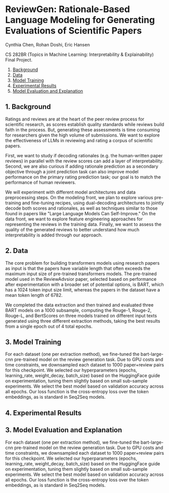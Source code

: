 # ReviewGen: Rationale-Based Language Modeling for Generating Evaluations of Scientific Papers
Cynthia Chen, Rohan Doshi, Eric Hansen

CS 282BR (Topics in Machine Learning: Interpretability & Explainability) Final Project.

1. [Background](#1-background)
2. [Data](#2-data)
3. [Model Training](#3-Model-Training)
4. [Experimental Results](#4-Experimental-Results)
5. [Model Evaluation and Explanation](#2-Model-Evaluation-and-Explanation)

## 1. Background
Ratings and reviews are at the heart of the peer review process for scientific research, as scores establish quality standards while reviews build faith in the process. But, generating these assessments is time consuming for researchers given the high volume of submissions. We want to explore the effectiveness of LLMs in reviewing and rating a corpus of scientific papers. 

First, we want to study if decoding rationales (e.g. the human-written paper reviews) in parallel with the review scores can add a layer of interpretability. Second, we are also curious if adding rationale prediction as a secondary objective through a joint prediction task can also improve model performance on the primary rating prediction task; our goal is to match the performance of human reviewers. 

We will experiment with different model architectures and data preprocessing steps. On the modeling front, we plan to explore various pre-training and fine-tuning recipes, using dual-decoding architectures to jointly decode both scores and rationales, as well as techniques similar to those found in papers like "Large Language Models Can Self-Improve." On the data front, we want to explore feature engineering approaches for representing the reviews in the training data. Finally, we want to assess the quality of the generated reviews to better understand how much interpretability is added through our approach.

## 2. Data
The core problem for building transformers models using research papers as input is that the papers have variable length that often exceeds the maximum input size of pre-trained transformers models. The pre-trained model used in the ReviewAdvsior paper, selected based on performance after experimentation with a broader set of potential options, is BART, which has a 1024 token input size limit, whereas the papers in the dataset have a mean token length of 6782.

We completed the data extraction and then trained and evaluated three BART models  on a 1000 subsample, computing the Rouge-1, Rouge-2, Rouge-L, and BertScores on three models trained on different input texts generated using three different extraction methods, taking the best results from a single epoch out of 4 total epochs. 


## 3. Model Training

For each dataset (one per extraction method), we fine-tuned the bart-large-cnn pre-trained model on the review generation task. Due to GPU costs and time constraints, we downsampled each dataset to 1000 paper+review pairs for this checkpoint. We selected our hyperparameters (epochs, learning_rate, weight_decay, batch_size) based on the HuggingFace guide on experimentation, tuning them slightly based on small sub-sample experiments. We select the best model based on validation accuracy across all epochs. Our loss function is the cross-entropy loss over the token embeddings, as is standard in Seq2Seq models. 



## 4. Experimental Results


## 3. Model Evaluation and Explanation

For each dataset (one per extraction method), we fine-tuned the bart-large-cnn pre-trained model on the review generation task. Due to GPU costs and time constraints, we downsampled each dataset to 1000 paper+review pairs for this checkpoint. We selected our hyperparameters (epochs, learning_rate, weight_decay, batch_size) based on the HuggingFace guide on experimentation, tuning them slightly based on small sub-sample experiments. We select the best model based on validation accuracy across all epochs. Our loss function is the cross-entropy loss over the token embeddings, as is standard in Seq2Seq models. 
